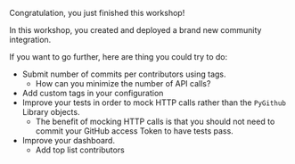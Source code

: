 Congratulation, you just finished this workshop!

In this workshop, you created and deployed a brand new community integration.

If you want to go further, here are thing you could try to do:
- Submit number of commits per contributors using tags.
  - How can you minimize the number of API calls?
- Add custom tags in your configuration
- Improve your tests in order to mock HTTP calls rather than the `PyGithub` Library objects.
  - The benefit of mocking HTTP calls is that you should not need to commit your GitHub access Token to have tests pass.
- Improve your dashboard.
  - Add top list contributors
